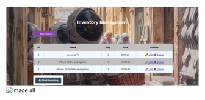 ![image alt](https://raw.githubusercontent.com/Ali-TAQUAHOUT/Php.tp/57f29e933c39067f56f57d39beb965f1b5a5b687/php%20picture/M-project.png)
![image alt](https://github.com/Ali-TAQUAHOUT/Php.tp/tree/main)

